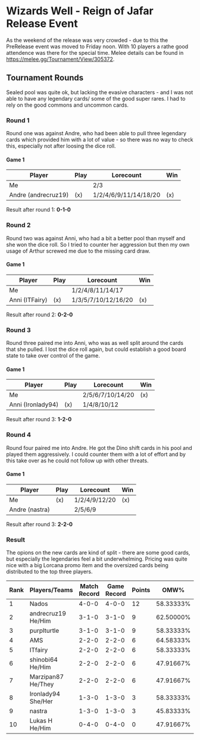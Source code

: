 # Wizards Well - Reign of Jafar Release Event

As the weekend of the release was very crowded - due to this the PreRelease event was moved to Friday noon. With 10 players a rathe good attendence was there for the special time. Melee details can be found in https://melee.gg/Tournament/View/305372.

## Tournament Rounds

Sealed pool was quite ok, but lacking the evasive characters - and I was not able to have any legendary cards/ some of the good super rares. I had to rely on the good commons and uncommon cards.

### Round 1

Round one was against Andre, who had been able to pull three legendary cards which provided him with a lot of value - so there was no way to check this, especially not after loosing the dice roll.

#### Game 1

| Player              | Play | Lorecount             | Win |
| ------------------- | ---- | --------------------- | --- |
| Me                  |      | 2/3                   |     |
| Andre (andrecruz19) | (x)  | 1/2/4/6/9/11/14/18/20 | (x) |

Result after round 1: **0-1-0**

### Round 2

Round two was against Anni, who had a bit a better pool than myself and she won the dice roll. So I tried to counter her aggression but then my own usage of Arthur screwed me due to the missing card draw.

#### Game 1

| Player         | Play | Lorecount           | Win |
| -------------- | ---- | ------------------- | --- |
| Me             |      | 1/2/4/8/11/14/17    |     |
| Anni (ITFairy) | (x)  | 1/3/5/7/10/12/16/20 | (x) |

Result after round 2: **0-2-0**

### Round 3

Round three paired me into Anni, who was as well split around the cards that she pulled. I lost the dice roll again, but could establish a good board state to take over control of the game.

#### Game 1

| Player            | Play | Lorecount        | Win |
| ----------------- | ---- | ---------------- | --- |
| Me                |      | 2/5/6/7/10/14/20 | (x) |
| Anni (Ironlady94) | (x)  | 1/4/8/10/12      |     |

Result after round 3: **1-2-0**

### Round 4

Round four paired me into Andre. He got the Dino shift cards in his pool and played them aggressively. I could counter them with a lot of effort and by this take over as he could not follow up with other threats.

#### Game 1

| Player         | Play | Lorecount     | Win |
| -------------- | ---- | ------------- | --- |
| Me             | (x)  | 1/2/4/9/12/20 | (x) |
| Andre (nastra) |      | 2/5/6/9       |     |

Result after round 3: **2-2-0**

### Result

The opions on the new cards are kind of split - there are some good cards, but especially the legendaries feel a bit underwhelming. Pricing was quite nice with a big Lorcana promo item and the oversized cards being distributed to the top three players.

| Rank | Players/Teams      | Match Record | Game Record | Points | OMW%      | TGW%       | OGW%      |
| ---- | ------------------ | ------------ | ----------- | ------ | --------- | ---------- | --------- |
| 1    | Nados              | 4-0-0        | 4-0-0       | 12     | 58.33333% | 100.00000% | 58.33333% |
| 2    | andrecruz19 He/Him | 3-1-0        | 3-1-0       | 9      | 62.50000% | 75.00000%  | 62.50000% |
| 3    | purplturtle        | 3-1-0        | 3-1-0       | 9      | 58.33333% | 75.00000%  | 58.33333% |
| 4    | AMS                | 2-2-0        | 2-2-0       | 6      | 64.58333% | 50.00000%  | 64.58333% |
| 5    | ITfairy            | 2-2-0        | 2-2-0       | 6      | 58.33333% | 50.00000%  | 58.33333% |
| 6    | shinobi64 He/Him   | 2-2-0        | 2-2-0       | 6      | 47.91667% | 50.00000%  | 47.91667% |
| 7    | Marzipan87 He/They | 2-2-0        | 2-2-0       | 6      | 47.91667% | 50.00000%  | 47.91667% |
| 8    | Ironlady94 She/Her | 1-3-0        | 1-3-0       | 3      | 58.33333% | 33.33333%  | 58.33333% |
| 9    | nastra             | 1-3-0        | 1-3-0       | 3      | 45.83333% | 33.33333%  | 45.83333% |
| 10   | Lukas H He/Him     | 0-4-0        | 0-4-0       | 0      | 47.91667% | 33.33333%  | 47.91667% |
